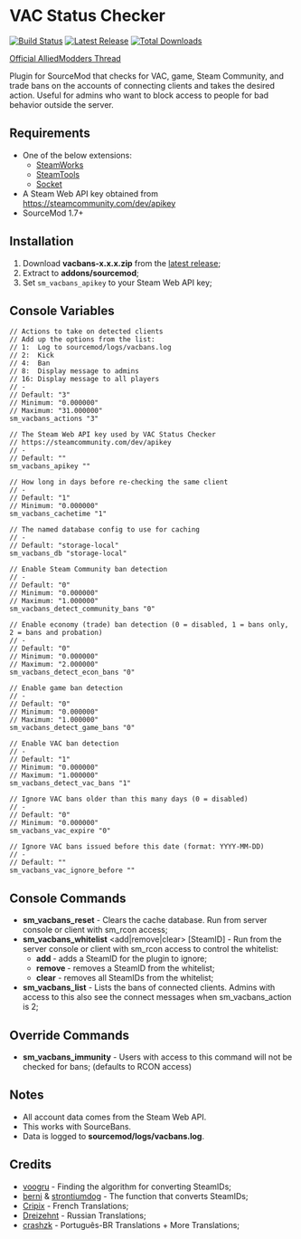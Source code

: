 # VAC Status Checker
[![Build Status](https://travis-ci.org/stevotvr/sourcemod-vacbans.svg)](https://travis-ci.org/stevotvr/sourcemod-vacbans)
[![Latest Release](https://img.shields.io/github/release/stevotvr/sourcemod-vacbans.svg)](https://github.com/stevotvr/sourcemod-vacbans/releases/latest)
[![Total Downloads](https://img.shields.io/github/downloads/stevotvr/sourcemod-vacbans/total.svg)](https://github.com/stevotvr/sourcemod-vacbans/releases)

[Official AlliedModders Thread](http://forums.alliedmods.net/showthread.php?t=80942)

Plugin for SourceMod that checks for VAC, game, Steam Community, and trade bans on the accounts of connecting clients and takes the desired action. Useful for admins who want to block access to people for bad behavior outside the server.

## Requirements
* One of the below extensions:
	* [SteamWorks](https://forums.alliedmods.net/showthread.php?t=229556)
	* [SteamTools](https://forums.alliedmods.net/forumdisplay.php?f=147)
	* [Socket](https://forums.alliedmods.net/showthread.php?t=67640)
* A Steam Web API key obtained from https://steamcommunity.com/dev/apikey
* SourceMod 1.7+

 ## Installation
 1. Download **vacbans-x.x.x.zip** from the [latest release](https://github.com/stevotvr/sourcemod-vacbans/releases/latest);
 2. Extract to **addons/sourcemod**;
 3. Set `sm_vacbans_apikey` to your Steam Web API key;

 ## Console Variables
```
// Actions to take on detected clients
// Add up the options from the list:
// 1:  Log to sourcemod/logs/vacbans.log
// 2:  Kick
// 4:  Ban
// 8:  Display message to admins
// 16: Display message to all players
// -
// Default: "3"
// Minimum: "0.000000"
// Maximum: "31.000000"
sm_vacbans_actions "3"

// The Steam Web API key used by VAC Status Checker
// https://steamcommunity.com/dev/apikey
// -
// Default: ""
sm_vacbans_apikey ""

// How long in days before re-checking the same client
// -
// Default: "1"
// Minimum: "0.000000"
sm_vacbans_cachetime "1"

// The named database config to use for caching
// -
// Default: "storage-local"
sm_vacbans_db "storage-local"

// Enable Steam Community ban detection
// -
// Default: "0"
// Minimum: "0.000000"
// Maximum: "1.000000"
sm_vacbans_detect_community_bans "0"

// Enable economy (trade) ban detection (0 = disabled, 1 = bans only, 2 = bans and probation)
// -
// Default: "0"
// Minimum: "0.000000"
// Maximum: "2.000000"
sm_vacbans_detect_econ_bans "0"

// Enable game ban detection
// -
// Default: "0"
// Minimum: "0.000000"
// Maximum: "1.000000"
sm_vacbans_detect_game_bans "0"

// Enable VAC ban detection
// -
// Default: "1"
// Minimum: "0.000000"
// Maximum: "1.000000"
sm_vacbans_detect_vac_bans "1"

// Ignore VAC bans older than this many days (0 = disabled)
// -
// Default: "0"
// Minimum: "0.000000"
sm_vacbans_vac_expire "0"

// Ignore VAC bans issued before this date (format: YYYY-MM-DD)
// -
// Default: ""
sm_vacbans_vac_ignore_before ""
```

## Console Commands
* **sm_vacbans_reset** - Clears the cache database. Run from server console or client with sm_rcon access;
* **sm_vacbans_whitelist** <add|remove|clear> [SteamID] - Run from the server console or client with sm_rcon access to control the whitelist:
	* **add <SteamID>** - adds a SteamID for the plugin to ignore;
	* **remove <SteamID>** - removes a SteamID from the whitelist;
	* **clear** - removes all SteamIDs from the whitelist;
* **sm_vacbans_list** - Lists the bans of connected clients. Admins with access to this also see the connect messages when sm_vacbans_action is 2;

## Override Commands
* **sm_vacbans_immunity** - Users with access to this command will not be checked for bans; (defaults to RCON access)

 ## Notes
* All account data comes from the Steam Web API.
* This works with SourceBans.
* Data is logged to **sourcemod/logs/vacbans.log**.

## Credits
* [voogru](https://forums.alliedmods.net/member.php?u=2557) - Finding the algorithm for converting SteamIDs;
* [berni](https://forums.alliedmods.net/member.php?u=27799) & [strontiumdog](https://forums.alliedmods.net/member.php?u=24573) - The function that converts SteamIDs;
* [Cripix](https://forums.alliedmods.net/member.php?u=273837) - French Translations;
* [Dreizehnt](https://forums.alliedmods.net/member.php?u=266566) - Russian Translations;
* [crashzk](https://github.com/crashzk) - Português-BR Translations + More Translations;
